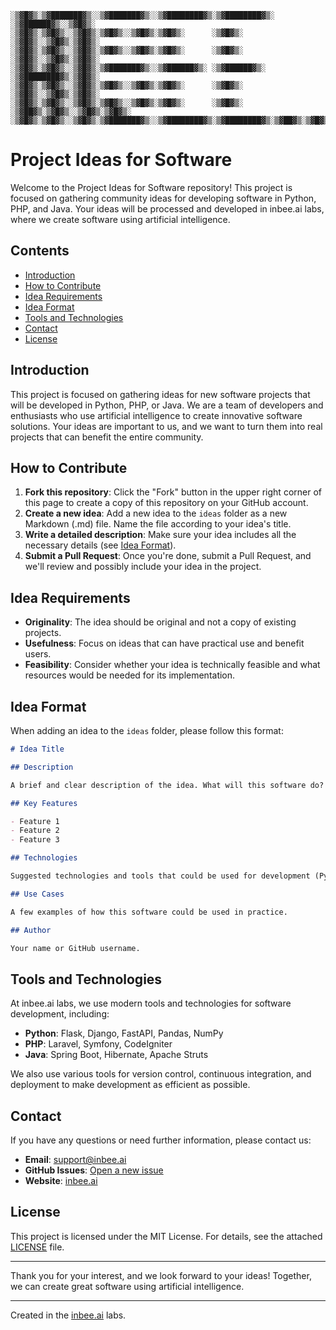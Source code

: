 ```
░▒▓█▓▒░▒▓███████▓▒░░▒▓███████▓▒░░▒▓████████▓▒░▒▓████████▓▒░       ░▒▓██████▓▒░░▒▓█▓▒░ 
░▒▓█▓▒░▒▓█▓▒░░▒▓█▓▒░▒▓█▓▒░░▒▓█▓▒░▒▓█▓▒░      ░▒▓█▓▒░             ░▒▓█▓▒░░▒▓█▓▒░▒▓█▓▒░ 
░▒▓█▓▒░▒▓█▓▒░░▒▓█▓▒░▒▓█▓▒░░▒▓█▓▒░▒▓█▓▒░      ░▒▓█▓▒░             ░▒▓█▓▒░░▒▓█▓▒░▒▓█▓▒░ 
░▒▓█▓▒░▒▓█▓▒░░▒▓█▓▒░▒▓███████▓▒░░▒▓██████▓▒░ ░▒▓██████▓▒░        ░▒▓████████▓▒░▒▓█▓▒░ 
░▒▓█▓▒░▒▓█▓▒░░▒▓█▓▒░▒▓█▓▒░░▒▓█▓▒░▒▓█▓▒░      ░▒▓█▓▒░             ░▒▓█▓▒░░▒▓█▓▒░▒▓█▓▒░ 
░▒▓█▓▒░▒▓█▓▒░░▒▓█▓▒░▒▓█▓▒░░▒▓█▓▒░▒▓█▓▒░      ░▒▓█▓▒░      ░▒▓██▓▒░▒▓█▓▒░░▒▓█▓▒░▒▓█▓▒░ 
░▒▓█▓▒░▒▓█▓▒░░▒▓█▓▒░▒▓███████▓▒░░▒▓████████▓▒░▒▓████████▓▒░▒▓██▓▒░▒▓█▓▒░░▒▓█▓▒░▒▓█▓▒░ 
```                                                                                   
                                                                                      

# Project Ideas for Software

Welcome to the Project Ideas for Software repository! This project is focused on gathering community ideas for developing software in Python, PHP, and Java. Your ideas will be processed and developed in inbee.ai labs, where we create software using artificial intelligence.

## Contents

- [Introduction](#introduction)
- [How to Contribute](#how-to-contribute)
- [Idea Requirements](#idea-requirements)
- [Idea Format](#idea-format)
- [Tools and Technologies](#tools-and-technologies)
- [Contact](#contact)
- [License](#license)

## Introduction

This project is focused on gathering ideas for new software projects that will be developed in Python, PHP, or Java. We are a team of developers and enthusiasts who use artificial intelligence to create innovative software solutions. Your ideas are important to us, and we want to turn them into real projects that can benefit the entire community.

## How to Contribute

1. **Fork this repository**: Click the "Fork" button in the upper right corner of this page to create a copy of this repository on your GitHub account.
2. **Create a new idea**: Add a new idea to the `ideas` folder as a new Markdown (.md) file. Name the file according to your idea's title.
3. **Write a detailed description**: Make sure your idea includes all the necessary details (see [Idea Format](#idea-format)).
4. **Submit a Pull Request**: Once you're done, submit a Pull Request, and we'll review and possibly include your idea in the project.

## Idea Requirements

- **Originality**: The idea should be original and not a copy of existing projects.
- **Usefulness**: Focus on ideas that can have practical use and benefit users.
- **Feasibility**: Consider whether your idea is technically feasible and what resources would be needed for its implementation.

## Idea Format

When adding an idea to the `ideas` folder, please follow this format:

```markdown
# Idea Title

## Description

A brief and clear description of the idea. What will this software do? What problem does it solve?

## Key Features

- Feature 1
- Feature 2
- Feature 3

## Technologies

Suggested technologies and tools that could be used for development (Python, PHP, Java, frameworks, libraries, etc.).

## Use Cases

A few examples of how this software could be used in practice.

## Author

Your name or GitHub username.
```

## Tools and Technologies

At inbee.ai labs, we use modern tools and technologies for software development, including:

- **Python**: Flask, Django, FastAPI, Pandas, NumPy
- **PHP**: Laravel, Symfony, CodeIgniter
- **Java**: Spring Boot, Hibernate, Apache Struts

We also use various tools for version control, continuous integration, and deployment to make development as efficient as possible.

## Contact

If you have any questions or need further information, please contact us:

- **Email**: support@inbee.ai
- **GitHub Issues**: [Open a new issue](https://github.com/your-repo/issues)
- **Website**: [inbee.ai](https://www.inbee.ai)

## License

This project is licensed under the MIT License. For details, see the attached [LICENSE](LICENSE) file.

---

Thank you for your interest, and we look forward to your ideas! Together, we can create great software using artificial intelligence.

---

Created in the [inbee.ai](https://www.inbee.ai) labs.
